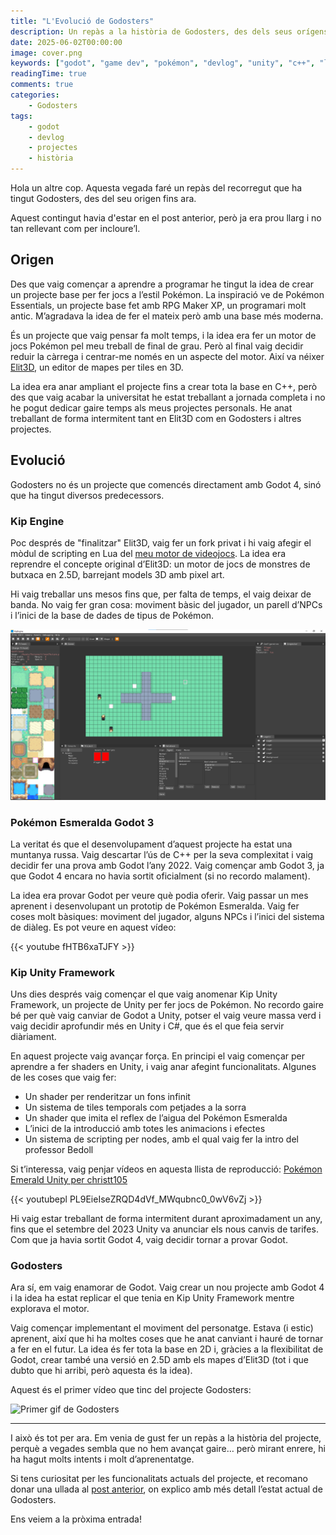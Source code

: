 ```yaml
---
title: "L'Evolució de Godosters"
description: Un repàs a la història de Godosters, des dels seus orígens com a idea fins al projecte actual en Godot 4.
date: 2025-06-02T00:00:00
image: cover.png
keywords: ["godot", "game dev", "pokémon", "devlog", "unity", "c++", "lua"]
readingTime: true
comments: true
categories:
    - Godosters
tags:
    - godot
    - devlog
    - projectes
    - història
---
```


Hola un altre cop. Aquesta vegada faré un repàs del recorregut que ha tingut Godosters, des del seu origen fins ara.

Aquest contingut havia d'estar en el post anterior, però ja era prou llarg i no tan rellevant com per incloure’l.

## Origen

Des que vaig començar a aprendre a programar he tingut la idea de crear un projecte base per fer jocs a l’estil Pokémon. La inspiració ve de Pokémon Essentials, un projecte base fet amb RPG Maker XP, un programari molt antic. M’agradava la idea de fer el mateix però amb una base més moderna.

És un projecte que vaig pensar fa molt temps, i la idea era fer un motor de jocs Pokémon pel meu treball de final de grau. Però al final vaig decidir reduir la càrrega i centrar-me només en un aspecte del motor. Així va néixer [Elit3D](https://christt105.itch.io/elit3d), un editor de mapes per tiles en 3D.

La idea era anar ampliant el projecte fins a crear tota la base en C++, però des que vaig acabar la universitat he estat treballant a jornada completa i no he pogut dedicar gaire temps als meus projectes personals. He anat treballant de forma intermitent tant en Elit3D com en Godosters i altres projectes.

## Evolució

Godosters no és un projecte que comencés directament amb Godot 4, sinó que ha tingut diversos predecessors.

### Kip Engine

Poc després de "finalitzar" Elit3D, vaig fer un fork privat i hi vaig afegir el mòdul de scripting en Lua del [meu motor de videojocs](https://empty-whisper.github.io/WhispEngine/). La idea era reprendre el concepte original d’Elit3D: un motor de jocs de monstres de butxaca en 2.5D, barrejant models 3D amb pixel art.

Hi vaig treballar uns mesos fins que, per falta de temps, el vaig deixar de banda. No vaig fer gran cosa: moviment bàsic del jugador, un parell d’NPCs i l’inici de la base de dades de tipus de Pokémon.

![Preview de Kip Engine](KipEngine.png)

### Pokémon Esmeralda Godot 3

La veritat és que el desenvolupament d’aquest projecte ha estat una muntanya russa. Vaig descartar l’ús de C++ per la seva complexitat i vaig decidir fer una prova amb Godot l’any 2022. Vaig començar amb Godot 3, ja que Godot 4 encara no havia sortit oficialment (si no recordo malament).

La idea era provar Godot per veure què podia oferir. Vaig passar un mes aprenent i desenvolupant un prototip de Pokémon Esmeralda. Vaig fer coses molt bàsiques: moviment del jugador, alguns NPCs i l’inici del sistema de diàleg. Es pot veure en aquest vídeo:

{{< youtube fHTB6xaTJFY >}}

### Kip Unity Framework

Uns dies després vaig començar el que vaig anomenar Kip Unity Framework, un projecte de Unity per fer jocs de Pokémon. No recordo gaire bé per què vaig canviar de Godot a Unity, potser el vaig veure massa verd i vaig decidir aprofundir més en Unity i C#, que és el que feia servir diàriament.

En aquest projecte vaig avançar força. En principi el vaig començar per aprendre a fer shaders en Unity, i vaig anar afegint funcionalitats. Algunes de les coses que vaig fer:

- Un shader per renderitzar un fons infinit  
- Un sistema de tiles temporals com petjades a la sorra  
- Un shader que imita el reflex de l’aigua del Pokémon Esmeralda  
- L’inici de la introducció amb totes les animacions i efectes  
- Un sistema de scripting per nodes, amb el qual vaig fer la intro del professor Bedoll  

Si t’interessa, vaig penjar vídeos en aquesta llista de reproducció: [Pokémon Emerald Unity per christt105](https://youtube.com/playlist?list=PL9EieIseZRQD4dVf_MWqubnc0_0wV6vZj&si=mtHnbZRdVdDaFLJU)

{{< youtubepl PL9EieIseZRQD4dVf_MWqubnc0_0wV6vZj >}}

Hi vaig estar treballant de forma intermitent durant aproximadament un any, fins que el setembre del 2023 Unity va anunciar els nous canvis de tarifes. Com que ja havia sortit Godot 4, vaig decidir tornar a provar Godot.

### Godosters

Ara sí, em vaig enamorar de Godot. Vaig crear un nou projecte amb Godot 4 i la idea ha estat replicar el que tenia en Kip Unity Framework mentre explorava el motor.

Vaig començar implementant el moviment del personatge. Estava (i estic) aprenent, així que hi ha moltes coses que he anat canviant i hauré de tornar a fer en el futur. La idea és fer tota la base en 2D i, gràcies a la flexibilitat de Godot, crear també una versió en 2.5D amb els mapes d’Elit3D (tot i que dubto que hi arribi, però aquesta és la idea).

Aquest és el primer vídeo que tinc del projecte Godosters:

![Primer gif de Godosters](godosters-first-gif.gif)

---

I això és tot per ara. Em venia de gust fer un repàs a la història del projecte, perquè a vegades sembla que no hem avançat gaire… però mirant enrere, hi ha hagut molts intents i molt d’aprenentatge.

Si tens curiositat per les funcionalitats actuals del projecte, et recomano donar una ullada al [post anterior](https://christt105.github.io/blog/ca/p/godosters-devlog-0/), on explico amb més detall l’estat actual de Godosters.

Ens veiem a la pròxima entrada!

